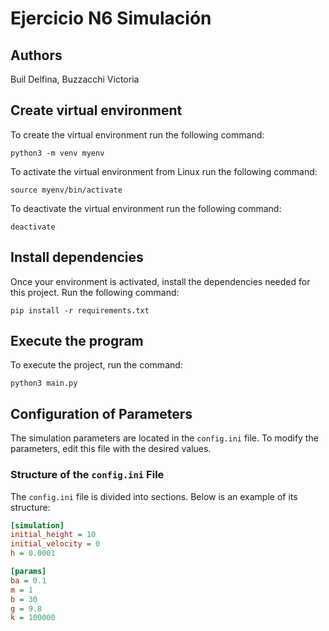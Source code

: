 # Ejercicio N6 Simulación

## Authors
Buil Delfina,
Buzzacchi Victoria

## Create virtual environment
To create the virtual environment run the following command:
```
python3 -m venv myenv
```

To activate the virtual environment from Linux run the following command:
```
source myenv/bin/activate
```

To deactivate the virtual environment run the following command:
```
deactivate
```

## Install dependencies
Once your environment is activated, install the dependencies needed for this project. Run the following command:
```
pip install -r requirements.txt
```


## Execute the program
To execute the project, run the command:
```
python3 main.py
```

## Configuration of Parameters

The simulation parameters are located in the `config.ini` file. To modify the parameters, edit this file with the desired values.

### Structure of the `config.ini` File

The `config.ini` file is divided into sections. Below is an example of its structure:

```ini
[simulation]
initial_height = 10
initial_velocity = 0
h = 0.0001

[params]
ba = 0.1
m = 1
b = 30
g = 9.8
k = 100000
```

